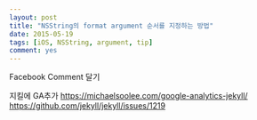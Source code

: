 ```yaml
---
layout: post
title: "NSString의 format argument 순서를 지정하는 방법"
date: 2015-05-19
tags: [iOS, NSString, argument, tip]
comment: yes
---
```


Facebook Comment 달기

지킬에 GA추가 https://michaelsoolee.com/google-analytics-jekyll/
https://github.com/jekyll/jekyll/issues/1219
